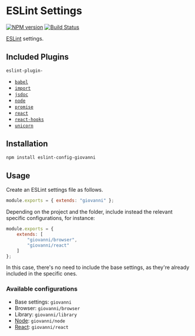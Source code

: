 # ESLint Settings

[![NPM version](https://badge.fury.io/js/eslint-config-giovanni.svg)](https://www.npmjs.com/package/eslint-config-giovanni)
[![Build Status](https://travis-ci.org/giovannicalo/eslint-config.svg?branch=master)](https://travis-ci.org/giovannicalo/eslint-config)

[ESLint](https://github.com/eslint/eslint) settings.

## Included Plugins

`eslint-plugin-`

* [`babel`](https://github.com/babel/babel/tree/main/eslint/babel-eslint-plugin)
* [`import`](https://github.com/benmosher/eslint-plugin-import)
* [`jsdoc`](https://github.com/gajus/eslint-plugin-jsdoc)
* [`node`](https://github.com/mysticatea/eslint-plugin-node)
* [`promise`](https://github.com/xjamundx/eslint-plugin-promise)
* [`react`](https://github.com/yannickcr/eslint-plugin-react)
* [`react-hooks`](https://github.com/facebook/react/tree/master/packages/eslint-plugin-react-hooks)
* [`unicorn`](https://github.com/sindresorhus/eslint-plugin-unicorn)

## Installation

```bash
npm install eslint-config-giovanni
```

## Usage

Create an ESLint settings file as follows.

```javascript
module.exports = { extends: "giovanni" };
```

Depending on the project and the folder, include instead the relevant specific configurations, for instance:

```javascript
module.exports = {
    extends: [
        "giovanni/browser",
        "giovanni/react"
    ]
};
```

In this case, there's no need to include the base settings, as they're already included in the specific ones.

### Available configurations

* Base settings: `giovanni`
* Browser: `giovanni/browser`
* Library: `giovanni/library`
* [Node](https://github.com/nodejs/node): `giovanni/node`
* [React](https://github.com/facebook/react): `giovanni/react`
